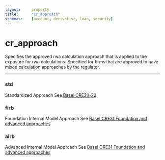 ```yaml
---
layout:		property
title:		"cr_approach"
schemas:	[account, derivative, loan, security]
---
```

# cr_approach
Specifies the approved rwa calculation approach that is applied to the exposure for rwa calculations.  Specified for firms that are approved to have mixed calculation approaches
by the regulator.

---
### std
Standardized Approach
See [Basel CRE20-22](https://www.bis.org/basel_framework/chapter/CRE/20.htm)

### firb
Foundation Internal Model Approach
See [Basel CRE31 Foundation and advanced approaches](https://www.bis.org/basel_framework/chapter/CRE/30.htm?inforce=20230101&published=20200327#:~:text=and%20operational%20requirements.-,Foundation%20and%20advanced%20approaches,-30.32)

### airb
Advanced Internal Model Approach
See [Basel CRE31 Foundation and advanced approaches](https://www.bis.org/basel_framework/chapter/CRE/30.htm?inforce=20230101&published=20200327#:~:text=and%20operational%20requirements.-,Foundation%20and%20advanced%20approaches,-30.32)


